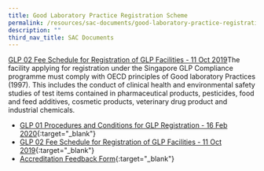 ```yaml
---
title: Good Laboratory Practice Registration Scheme
permalink: /resources/sac-documents/good-laboratory-practice-registration/
description: ""
third_nav_title: SAC Documents
---
```

[GLP 02 Fee Schedule for Registration of GLP Facilities - 11 Oct 2019](/files/Documents/Glp/GLP02-GLP-Fee-structure-11Oct2019.pdf)The facility applying for registration under the Singapore GLP Compliance programme must comply with OECD principles of Good laboratory Practices (1997).  This includes the conduct of clinical health and environmental safety studies of test items contained in pharmaceutical products, pesticides, food and feed additives, cosmetic products, veterinary drug product and industrial chemicals.

* [GLP 01 Procedures and Conditions for GLP Registration - 16 Feb 2020](/files/Documents/Glp/GLP-01-16-Feb-2020.pdf){:target="\_blank"}
* [GLP 02 Fee Schedule for Registration of GLP Facilities - 11 Oct 2019](/files/Documents/Glp/GLP02-GLP-Fee-structure-11Oct2019.pdf){:target="\_blank"}
* [Accreditation Feedback Form](){:target="\_blank"}